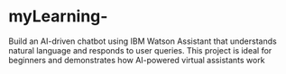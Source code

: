 # myLearning-
Build an AI-driven chatbot using IBM Watson Assistant that understands natural language and responds to user queries. This project is ideal for beginners and demonstrates how AI-powered virtual assistants work
